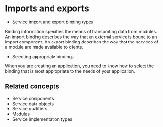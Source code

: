 <!-- image -->

# Imports and exports

- Service import and export binding types

Binding information specifies the means of transporting data from modules. An import binding describes the way that an external service is bound to an import component. An export binding describes the way that the services of a module are made available to clients.
- Selecting appropriate bindings

When you are creating an application, you need to know how to select the binding that is most appropriate to the needs of your application.

## Related concepts

- Service components
- Service data objects
- Service qualifiers
- Modules
- Service implementation types